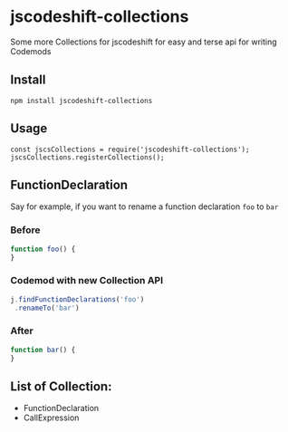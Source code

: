 # jscodeshift-collections

Some more Collections for jscodeshift for easy and terse api for writing Codemods

## Install
```
npm install jscodeshift-collections
```

## Usage
```
const jscsCollections = require('jscodeshift-collections');
jscsCollections.registerCollections();
```

## FunctionDeclaration

Say for example, if you want to rename a function declaration `foo` to `bar` 

### Before

```js
function foo() {
}
```

### Codemod with new Collection API
```js
j.findFunctionDeclarations('foo')
 .renameTo('bar')
```

### After

```js
function bar() {
}
```

## List of Collection:
- FunctionDeclaration
- CallExpression
